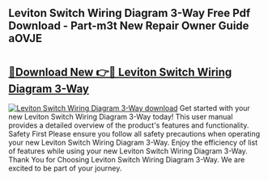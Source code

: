 ## Leviton Switch Wiring Diagram 3-Way Free Pdf Download - Part-m3t New Repair Owner Guide aOVJE

# <h2><a href="http://dfkz0dx.blite.top/?on=Leviton+Switch+Wiring+Diagram+3-Way">🔗Download New 👉🔴 Leviton Switch Wiring Diagram 3-Way</a></h2>

[![Leviton Switch Wiring Diagram 3-Way download](https://i.imgur.com/lujVjoI.png)](http://dfkz0dx.blite.top/?on=Leviton+Switch+Wiring+Diagram+3-Way)
Get started with your new Leviton Switch Wiring Diagram 3-Way today! This user manual provides a detailed overview of the product's features and functionality. Safety First Please ensure you follow all safety precautions when operating your new Leviton Switch Wiring Diagram 3-Way. Enjoy the efficiency of list of features while using your new Leviton Switch Wiring Diagram 3-Way. Thank You for Choosing Leviton Switch Wiring Diagram 3-Way. We are excited to be part of your journey.
